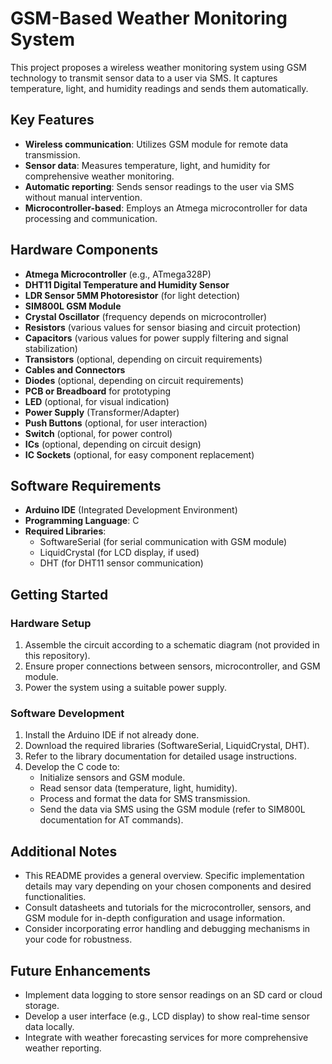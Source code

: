 # GSM-Based Weather Monitoring System

This project proposes a wireless weather monitoring system using GSM technology to transmit sensor data to a user via SMS. It captures temperature, light, and humidity readings and sends them automatically.

## Key Features

- **Wireless communication**: Utilizes GSM module for remote data transmission.
- **Sensor data**: Measures temperature, light, and humidity for comprehensive weather monitoring.
- **Automatic reporting**: Sends sensor readings to the user via SMS without manual intervention.
- **Microcontroller-based**: Employs an Atmega microcontroller for data processing and communication.

## Hardware Components

- **Atmega Microcontroller** (e.g., ATmega328P)
- **DHT11 Digital Temperature and Humidity Sensor**
- **LDR Sensor 5MM Photoresistor** (for light detection)
- **SIM800L GSM Module**
- **Crystal Oscillator** (frequency depends on microcontroller)
- **Resistors** (various values for sensor biasing and circuit protection)
- **Capacitors** (various values for power supply filtering and signal stabilization)
- **Transistors** (optional, depending on circuit requirements)
- **Cables and Connectors**
- **Diodes** (optional, depending on circuit requirements)
- **PCB or Breadboard** for prototyping
- **LED** (optional, for visual indication)
- **Power Supply** (Transformer/Adapter)
- **Push Buttons** (optional, for user interaction)
- **Switch** (optional, for power control)
- **ICs** (optional, depending on circuit design)
- **IC Sockets** (optional, for easy component replacement)

## Software Requirements

- **Arduino IDE** (Integrated Development Environment)
- **Programming Language**: C
- **Required Libraries**:
  - SoftwareSerial (for serial communication with GSM module)
  - LiquidCrystal (for LCD display, if used)
  - DHT (for DHT11 sensor communication)

## Getting Started

### Hardware Setup

1. Assemble the circuit according to a schematic diagram (not provided in this repository).
2. Ensure proper connections between sensors, microcontroller, and GSM module.
3. Power the system using a suitable power supply.

### Software Development

1. Install the Arduino IDE if not already done.
2. Download the required libraries (SoftwareSerial, LiquidCrystal, DHT).
3. Refer to the library documentation for detailed usage instructions.
4. Develop the C code to:
   - Initialize sensors and GSM module.
   - Read sensor data (temperature, light, humidity).
   - Process and format the data for SMS transmission.
   - Send the data via SMS using the GSM module (refer to SIM800L documentation for AT commands).

## Additional Notes

- This README provides a general overview. Specific implementation details may vary depending on your chosen components and desired functionalities.
- Consult datasheets and tutorials for the microcontroller, sensors, and GSM module for in-depth configuration and usage information.
- Consider incorporating error handling and debugging mechanisms in your code for robustness.

## Future Enhancements

- Implement data logging to store sensor readings on an SD card or cloud storage.
- Develop a user interface (e.g., LCD display) to show real-time sensor data locally.
- Integrate with weather forecasting services for more comprehensive weather reporting.
